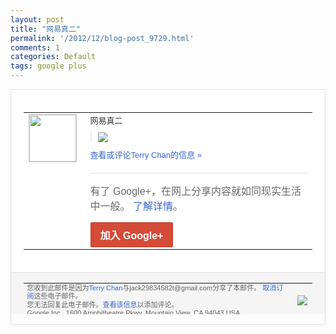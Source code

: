 ```yaml
---
layout: post
title: "网易真二"
permalink: '/2012/12/blog-post_9729.html'
comments: 1
categories: Default
tags: google plus
---
```

<div style="border:solid 1px #dfdfdf;color:#686868;font:13px Arial"><div style="background-color:#fff;padding:20px;"><table cellpadding="0" cellspacing="0"><tr><td style="padding-right:15px;vertical-align:top"><a href="https://plus.google.com/_/notifications/emlink?emrecipient=110200756825219614165&amp;emid=CICn2tusj7QCFUeKQAodsFcAAA&amp;path=%2F108643996575278738906&amp;dt=1355125724979&amp;uob=8"><img height="75" src="https://lh3.googleusercontent.com/-KKRGTyJ5Bl0/AAAAAAAAAAI/AAAAAAAAtnY/R4QEWIp3Ur0/s75-c-k-a/photo.jpg" style="border:solid 1px #cccccc;" width="75"/></a></td><td style="width:578px;color:#333;font:13px Arial;vertical-align:top"><div style="padding-bottom:10px">网易真二</div><div style="margin-bottom:10px;padding-left:10px; border-left:2px solid #EAEAEA"><span style="margin-right:5px"><a href="https://plus.google.com/_/notifications/emlink?emrecipient=110200756825219614165&amp;emid=CICn2tusj7QCFUeKQAodsFcAAA&amp;path=%2F108643996575278738906%2Fposts%2FLnsh7qBhVYP%3Fgpinv%3DAMIXal_JpUPcAZkalKMznftR9CTzmY24tocdKibv84TLiXX8NPE12hFDbjuT34_RJDUrZI9l9Kj2-4Ur83snoGx4zkRUh_UqNFeKn2zCwQkatz_5tCYMT4E&amp;dt=1355125724979&amp;uob=8" style="color:#3366CC;text-decoration:none;"><img border="0" src="https://lh4.googleusercontent.com/-gYXvjdNGxPI/UMWTxNzq0aI/AAAAAAAAtro/EuA1AhLKe8k/w160/QQ%25E6%2588%25AA%25E5%259B%25BE20121210154741.png" style="max-height:200px;max-width:275px"/></a></span></div><a href="https://plus.google.com/_/notifications/emlink?emrecipient=110200756825219614165&amp;emid=CICn2tusj7QCFUeKQAodsFcAAA&amp;path=%2F108643996575278738906%2Fposts%2FLnsh7qBhVYP%3Fgpinv%3DAMIXal_JpUPcAZkalKMznftR9CTzmY24tocdKibv84TLiXX8NPE12hFDbjuT34_RJDUrZI9l9Kj2-4Ur83snoGx4zkRUh_UqNFeKn2zCwQkatz_5tCYMT4E&amp;dt=1355125724979&amp;uob=8" style="color:#3366CC;text-decoration:none">查看或评论Terry Chan的信息 »</a><div style="margin-top:20px;border-top:solid 1px #dfdfdf"><div style="padding:15px 0;color:#686868;font:16px Arial">有了 Google+，在网上分享内容就如同现实生活中一般。 <a href="http://www.google.com/+/learnmore/" style="color:#3366CC;text-decoration:none">了解详情</a>。</div><a href="https://plus.google.com/_/notifications/emlink?emrecipient=110200756825219614165&amp;emid=CICn2tusj7QCFUeKQAodsFcAAA&amp;path=%2F%3Fgpinv%3DAMIXal_JpUPcAZkalKMznftR9CTzmY24tocdKibv84TLiXX8NPE12hFDbjuT34_RJDUrZI9l9Kj2-4Ur83snoGx4zkRUh_UqNFeKn2zCwQkatz_5tCYMT4E&amp;dt=1355125724979&amp;uob=8" style="display:inline-block;padding:7px 15px;background-color:#d44b38; color:#fff;font-size:16px; font-weight:bold;border-radius:2px;-webkit-border-radius:2px; -moz-border-radius:2px;border:solid 1px #c43b28; white-space:nowrap;text-decoration:none">加入 Google+</a></div></td></tr></table></div><div style="border-top:solid 1px #dfdfdf;padding:0 20px; background-color:#f5f5f5"><table cellpadding="0" cellspacing="0" style="height:50px"><tbody><tr><td style="vertical-align:middle;width:100%; color:#636363;font:11px Arial; line-height:120%">您收到此邮件是因为<a href="https://plus.google.com/_/notifications/emlink?emrecipient=110200756825219614165&amp;emid=CICn2tusj7QCFUeKQAodsFcAAA&amp;path=%2F108643996575278738906%3Fgpinv%3DAMIXal_JpUPcAZkalKMznftR9CTzmY24tocdKibv84TLiXX8NPE12hFDbjuT34_RJDUrZI9l9Kj2-4Ur83snoGx4zkRUh_UqNFeKn2zCwQkatz_5tCYMT4E&amp;dt=1355125724979&amp;uob=8" style="color:#3366CC;text-decoration:none">Terry Chan</a>与jack29834582t@gmail.com分享了本邮件。 <a href="https://plus.google.com/_/notifications/emlink?emrecipient=110200756825219614165&amp;emid=CICn2tusj7QCFUeKQAodsFcAAA&amp;path=%2F_%2Fnonplus%2Femailsettings%3Fgpinv%3DAMIXal_JpUPcAZkalKMznftR9CTzmY24tocdKibv84TLiXX8NPE12hFDbjuT34_RJDUrZI9l9Kj2-4Ur83snoGx4zkRUh_UqNFeKn2zCwQkatz_5tCYMT4E%26est%3DADH5u8XcO5lmZXZWS7Y5IIn0DhVv9AW4hcZTvoxBd_8cQeq9DFrhGwiyVfrGBe8SwBAHkoLkxK3hYKmhJYbuobXzJ6atN-505gPGKaRgspvv-jRZ3xKknU93Fgtler-MHxGLwYm0FoLbBMqeju9GX6gc64z_r2eqxg&amp;dt=1355125724979&amp;uob=8" style="color:#3366CC;text-decoration:none">取消订阅</a>这些电子邮件。<br/>您无法回复此电子邮件。<a href="https://plus.google.com/_/notifications/emlink?emrecipient=110200756825219614165&amp;emid=CICn2tusj7QCFUeKQAodsFcAAA&amp;path=%2F108643996575278738906%2Fposts%2FLnsh7qBhVYP%3Fgpinv%3DAMIXal_JpUPcAZkalKMznftR9CTzmY24tocdKibv84TLiXX8NPE12hFDbjuT34_RJDUrZI9l9Kj2-4Ur83snoGx4zkRUh_UqNFeKn2zCwQkatz_5tCYMT4E&amp;dt=1355125724979&amp;uob=8" style="color:#3366CC;text-decoration:none">查看该信息</a>以添加评论。<br/>Google Inc., 1600 Amphitheatre Pkwy, Mountain View, CA 94043 USA<br/></td><td><img src="https://ssl.gstatic.com/s2/oz/images/notifications/logo/google-plus-6617a72bb36cc548861652780c9e6ff1.png"/></td></tr></tbody></table></div></div>